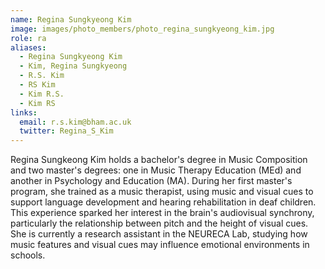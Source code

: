 ```yaml
---
name: Regina Sungkyeong Kim
image: images/photo_members/photo_regina_sungkyeong_kim.jpg
role: ra
aliases:
  - Regina Sungkyeong Kim
  - Kim, Regina Sungkyeong
  - R.S. Kim
  - RS Kim
  - Kim R.S.
  - Kim RS
links:
  email: r.s.kim@bham.ac.uk
  twitter: Regina_S_Kim
---
```


Regina Sungkeong Kim holds a bachelor's degree in Music Composition and two master's degrees: one in Music Therapy Education (MEd) and another in Psychology and Education (MA). During her first master's program, she trained as a music therapist, using music and visual cues to support language development and hearing rehabilitation in deaf children. This experience sparked her interest in the brain's audiovisual synchrony, particularly the relationship between pitch and the height of visual cues. She is currently a research assistant in the NEURECA Lab, studying how music features and visual cues may influence emotional environments in schools.
